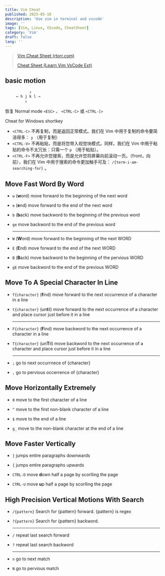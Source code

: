 ```yaml
---
title: Vim Cheat
published: 2025-05-10
description: 'Use vim in terminal and vscode'
image: ''
tags: [Vim, Linux, VScode, CheatSheet]
category: 'Vim'
draft: false 
lang: ''
---
```


> [Vim Cheat Sheet (rtorr.com)](https://vim.rtorr.com/lang/zh_cn)
>
> [Cheat Sheet (Learn Vim VsCode Ext)](https://www.barbarianmeetscoding.com/boost-your-coding-fu-with-vscode-and-vim/cheatsheet)

## basic motion

```c
           ↑
     ← h j k l →
         ↓
```

恢复 Normal mode  `<ESC>` 、 `<CTRL-C>` 或 `<CTRL-[>`

Cheat for Windows shortkey

- `<CTRL-C>` 不再复制，而是返回正常模式。我们在 Vim 中用于复制的命令要简洁得多： `y` （用于复制）
- `<CTRL-V>` 不再粘贴，而是将您带入视觉块模式。同样，我们在 Vim 中用于粘贴的命令不太冗长：只需一个 `p` （用于粘贴）。
- `<CTRL-F>` 不再允许您搜索，而是允许您将屏幕向前滚动一页。（front，向前），我们在 Vim 中用于搜索的命令更加触手可及： `/{term-i-am-searching-for}` 。

## Move Fast Word By Word

- `w`      (**w**ord) move forward to the beginning of the next word

- `e`      (**e**nd) move forward to the end of the next word

- `b`      (**b**ack) move backword to the beginning of the previous word

- `ge`     move backword to the end of the previous word

  ---

- `W`      (**W**ord) move forward to the beginning of the next WORD

- `E`      (**E**nd) move forward to the end of the next WORD

- `B`      (**B**ack) move backword to the beginning of the pervious WORD

- `gE`     move backword to the end of the previous WORD

## Move To A Special Character In Line

- `f{character}`  (**f**ind) move forward to the next occurrence of a character in a line

- `t{character}` (un**t**il) move forward to the next occurrence of a character and place cursor just before it in a line

  ---

- `F{character}` (**F**ind) move backword to the next occurrence of a character in a line

- `T{character}` (un**T**il) move backword to the next occurrence of a character and place cursor just before it in a line

  ---

- `;` go to next occurrnece of {character}

- `,` go to pervious occerrence of {character}

## Move Horizontally Extremely

- `0` move to the first character of a line

- `^` move to the first non-blank character of a line

- `$` move to the end of a line

- `g_` move to the non-blank character at the end of a line

## Move Faster Vertically

- `}` jumps entire paragraphs downwards

- `{` jumps entire paragraphs upwards

- `CTRL-D` move **d**own half a page by scorlling the page

- `CTRL-U` move **u**p half a page by scorlling the page

## High Precision Vertical Motions With Search

- `/{pattern}` Search for {pattern} forward. {pattern} is regex

- `?{pattern}` Search for {pattern} backword.

  ---

- `/` repeat last search forward

- `?` repeat last search backword

  ---

- `n` go to next match

- `N` go to pervious match
